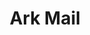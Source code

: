 ---
description: 邮件app，主要是左划。
layout: post
results:
- primaryGenreName: Productivity
  version: '1.0.1'
  artworkUrl100: http://a1572.phobos.apple.com/us/r30/Purple4/v4/52/3d/4a/523d4a2a-7fcf-e5b3-4cce-367be59af165/mzl.eagmvobf.png
  trackViewUrl: https://itunes.apple.com/cn/app/ark-mail/id700227444?mt=8&uo=4
  artworkUrl60: http://a1647.phobos.apple.com/us/r30/Purple/v4/a0/dd/69/a0dd6940-ae08-6a79-e0ba-993c57691cf1/icon.png
  sellerName: Ark.com, Inc.
  supportedDevices:
  - iPhone5c
  - iPadThirdGen4G
  - iPadMini
  - iPadFourthGen
  - iPhone5
  - iPadThirdGen
  - iPodTouchFifthGen
  - iPhone4
  - iPodTouchourthGen
  - iPhone-3GS
  - iPad23G
  - iPadMini4G
  - iPhone4S
  - iPhone5s
  - iPad2Wifi
  - iPadFourthGen4G
  genres:
  - 效率
  - 社交
  trackName: Ark Mail
  description: Ark Mail is a mobile email client that displays social information
    about anyone who emails you, including photos, title, and their social
    networks. Ark Mail syncs with Yahoo, Aol, Gmail or Google Apps email accounts
    and is powered by the Ark Social API.
  price: 0
  trackId: 700227444
  releaseDate: '2013-09-09T12:39:33Z'
  screenshotUrls:
  - http://a2.mzstatic.com/us/r30/Purple4/v4/65/e9/79/65e9791f-bb50-ef5b-d62d-9ec51d214c2a/screen1136x1136.jpeg
  - http://a5.mzstatic.com/us/r30/Purple4/v4/3e/38/d2/3e38d2c7-2570-d325-8719-268557d018f7/screen1136x1136.jpeg
  - http://a4.mzstatic.com/us/r30/Purple6/v4/5d/5d/fe/5d5dfe54-41e2-e1a3-356a-446f188712d2/screen1136x1136.jpeg
  - http://a4.mzstatic.com/us/r30/Purple6/v4/a0/4e/47/a04e47ca-f0c5-9405-15fd-e50396440d13/screen1136x1136.jpeg
  - http://a2.mzstatic.com/us/r30/Purple/v4/d9/fb/89/d9fb8920-67b6-cbf3-6853-3112c4b939db/screen1136x1136.jpeg
  artistViewUrl: https://itunes.apple.com/cn/artist/ark/id700227447?uo=4
  primaryGenreId: 6007
  kind: software
  fileSizeBytes: '11697690'
  bundleId: com.ark.Mail
  releaseNotes: '+ New social networks available

    + Improved performance'
  trackContentRating: 4+
  artistName: Ark
  trackCensoredName: Ark Mail
  isGameCenterEnabled: false
  contentAdvisoryRating: 4+
  languageCodesISO2A:
  - EN
  features: &a []
  wrapperType: software
  artworkUrl512: http://a1572.phobos.apple.com/us/r30/Purple4/v4/52/3d/4a/523d4a2a-7fcf-e5b3-4cce-367be59af165/mzl.eagmvobf.png
  formattedPrice: 免费
  artistId: 700227447
  genreIds:
  - '6007'
  - '6005'
  currency: CNY
  ipadScreenshotUrls: *a
category: 效率
tags: tag1
resultCount: 1
title: Ark Mail

---